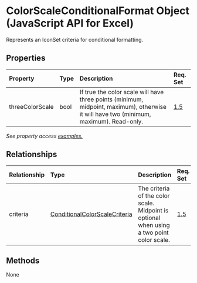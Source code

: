 # ColorScaleConditionalFormat Object (JavaScript API for Excel)

Represents an IconSet criteria for conditional formatting.

## Properties

| Property	   | Type	|Description| Req. Set|
|:---------------|:--------|:----------|:----|
|threeColorScale|bool|If true the color scale will have three points (minimum, midpoint, maximum), otherwise it will have two (minimum, maximum). Read-only.|[1.5](../requirement-sets/excel-api-requirement-sets.md)|

_See property access [examples.](#property-access-examples)_

## Relationships
| Relationship | Type	|Description| Req. Set|
|:---------------|:--------|:----------|:----|
|criteria|[ConditionalColorScaleCriteria](conditionalcolorscalecriteria.md)|The criteria of the color scale. Midpoint is optional when using a two point color scale.|[1.5](../requirement-sets/excel-api-requirement-sets.md)|

## Methods
None

